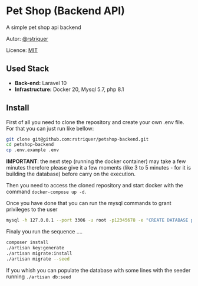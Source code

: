 # Pet Shop (Backend API)

A simple pet shop api backend

Autor: [@rstriquer](https://gist.io/@rstriquer/4e8012db1a55bebdc99672d2d178bbaa/)

Licence: [MIT](https://choosealicense.com/licenses/mit/)

## Used Stack

-   **Back-end:** Laravel 10
-   **Infrastructure:** Docker 20, Mysql 5.7, php 8.1

## Install

First of all you need to clone the repository and create your own .env file. For that you can just run like bellow:

```bash
git clone git@github.com:rstriquer/petshop-backend.git
cd petshop-backend
cp .env.example .env
```

**IMPORTANT**: the next step (running the docker container) may take a few minutes therefore please give it a few moments (like 3 to 5 minutes - for it is building the database) before carry on the execution.

Then you need to access the cloned repository and start docker with the command `docker-compose up -d`.

Once you have done that you can run the mysql commands to grant privileges to the user

```bash
mysql -h 127.0.0.1 --port 3306 -u root -p12345678 -e "CREATE DATABASE petshop_dev; GRANT ALL PRIVILEGES ON petshop_dev.* TO 'petshop'@'%' IDENTIFIED BY '12345678';"
```

Finaly you run the sequence ....

```bash
composer install
./artisan key:generate
./artisan migrate:install
./artisan migrate --seed
```

If you whish you can populate the database with some lines with the seeder running `./artisan db:seed`
